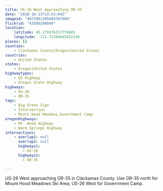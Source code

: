 ```yaml
---
title: US-26 West Approaching OR-35
date: "2018-10-13T14:53:04Z"
imageid: "4973961305804707060"
flickrid: "43580298840"
location:
    latitude: 45.279376157770685
    longitude: -121.71384665432248
places: []
counties:
    - Clackamas County|Oregon|United States
countries:
    - United States
states:
    - Oregon|United States
highwaytypes:
    - US Highway
    - Oregon State Highway
highways:
    - US-26
    - OR-35
tags:
    - Big Green Sign
    - Intersection
    - Mount Hood Meadows,Government Camp
oregonHighways:
    - Mt. Hood Highway
    - Warm Springs Highway
intersections:
    - overlap1: null
      overlap2: null
      highways1:
        - US-26
      highways2:
        - OR-35

---
```

US-26 West approaching OR-35 in Clackamas County.  Use OR-35 north for Mount Hood Meadows Ski Area; US-26 West for Government Camp.